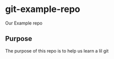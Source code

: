 # git-example-repo
Our Example repo

## Purpose

The purpose of this repo is to help us learn a lil git
